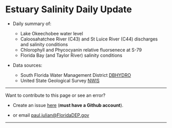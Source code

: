 # Estuary Salinity Daily Update
 
 
- Daily summary of: 
    - Lake Okeechobee water level
    - Caloosahatchee River (C43) and St Luice River (C44) discharges and salinity conditions 
    - Chlorophyll and Phycocyanin relative fluorsenece at S-79
    - Florida Bay (and Taylor River) salinity conditions

- Data sources:
    - South Florida Water Management District [DBHYDRO](https://my.sfwmd.gov/dbhydroplsql/show_dbkey_info.main_menu)
    - United State Geological Survey [NWIS](https://waterdata.usgs.gov/nwis)

***

Want to contribute to this page or see an error?

- Create an issue [here](https://github.com/owper-tech/owper-EstuarySalinityUpdate/issues/new/choose) (**must have a Github account**). 

- or email [paul.julian@FloridaDEP.gov](mailto:paul.julian@floridadep.gov)

***